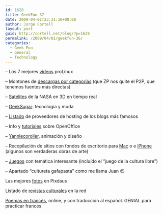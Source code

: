 ```yaml
---
id: 1628
title: GeekFun 37
date: 2009-04-01T23:31:10+00:00
author: Jorge Cortell
layout: post
guid: http://cortell.net/blog/?p=1628
permalink: /2009/04/01/geekfun-36/
categories:
  - Geek Fun
  - General
  - Technology
---
```

&#8211; Los 7 mejores <a title="http://blogs.computerworld.com/the_seven_best_linux_foundation_contest_videos?page=1" href="http://blogs.computerworld.com/the_seven_best_linux_foundation_contest_videos?page=1" target="_blank">vídeos</a> proLinux

&#8211; Montones de <a title="http://www.rlslog.net" href="http://www.rlslog.net" target="_blank">descargas por categorías</a> (que ZP nos quite el P2P, que tenemos fuentes más directas)

&#8211; <a title="http://climate.jpl.nasa.gov/Eyes/eyes.html" href="http://climate.jpl.nasa.gov/Eyes/eyes.html" target="_blank">Satélites</a> de la NASA en 3D en tiempo real

&#8211; <a title="http://www.geeksugar.com/" href="http://www.geeksugar.com/" target="_blank">GeekSugar</a>: tecnología y moda

&#8211; <a title="http://ayudawordpress.com/donde-se-alojan-los-blogstars/" href="http://ayudawordpress.com/donde-se-alojan-los-blogstars/" target="_blank">Listado</a> de proveedores de hosting de los blogs más famosos

&#8211; Info y <a title="http://superalumnos.net/" href="http://superalumnos.net/" target="_blank">tutoriales</a> sobre OpenOffice

&#8211; <a title="http://www.yannlecoroller.com/" href="http://www.yannlecoroller.com/" target="_blank">Yannlecoroller</a>, animación y diseño

&#8211; Recopilación de sitios con fondos de escritorio para <a title="http://www.mactricksandtips.com/2008/07/amazing-mac-wallpapers-collection.html" href="http://www.mactricksandtips.com/2008/07/amazing-mac-wallpapers-collection.html" target="_blank">Mac</a> o e <a title="http://www.mactricksandtips.com/2009/04/99-amazingly-designed-iphone-wallpapers.html" href="http://www.mactricksandtips.com/2009/04/99-amazingly-designed-iphone-wallpapers.html" target="_blank">iPhone</a> (algunos son verdaderas obras de arte)

&#8211; <a title="http://www.molleindustria.org/en/games" href="http://www.molleindustria.org/en/games" target="_blank">Juegos</a> con temática interesante (incluído el &#8220;juego de la cultura libre&#8221;)

&#8211; Apartado &#8220;cultureta gafapasta&#8221; como me llama Juan 😉
  
Las mejores <a title="http://pixdaus.com/?sort=ever" href="http://pixdaus.com/?sort=ever" target="_blank">fotos</a> en Pixdaus
  
Listado de <a title="http://revistasculturales.com/revistas/" href="http://revistasculturales.com/revistas/" target="_blank">revistas culturales</a> en la red 
  
<a title="http://poemasenfrances.blogspot.com/" href="http://poemasenfrances.blogspot.com/" target="_blank">Poemas en francés</a>, online, y con traducción al español. GENIAL para practicar francés